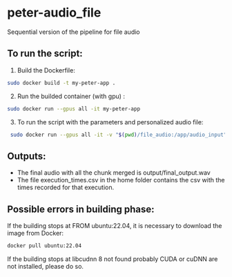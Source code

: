 # peter-audio_file
Sequential version of the pipeline for file audio 


## To run the script:
1. Build the Dockerfile:
```bash
sudo docker build -t my-peter-app .
```
2. Run the builded container (with gpu) :
```bash
sudo docker run --gpus all -it my-peter-app
```
3. To run the script with the parameters and personalized audio file:  
```bash
 sudo docker run --gpus all -it -v "$(pwd)/file_audio:/app/audio_input" -v "$(pwd)/output:/app/output" my-peter-app --audio_file /app/audio_input/audio_en.wav --src en --trg fr --chunk_duration 5
```
 

## Outputs:
- The final audio with all the chunk merged is output/final_output.wav
- The file execution_times.csv in the home folder contains the csv with the times recorded for that execution.

## Possible errors in building phase:
If the building stops at FROM ubuntu:22.04, it is necessary to download the image from Docker:
```bash
docker pull ubuntu:22.04
```
If the building stops at libcudnn 8 not found probably CUDA or cuDNN are not installed, please do so. 

